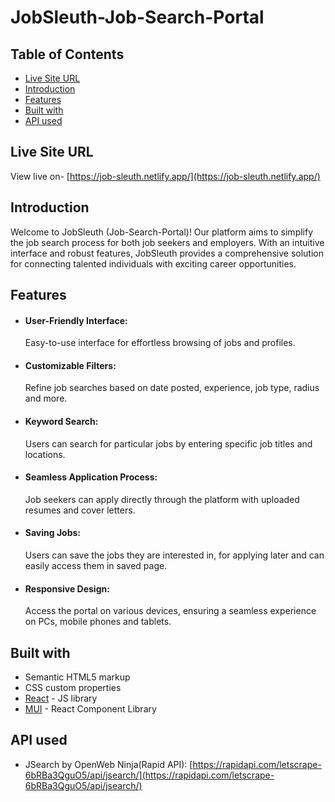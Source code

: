 # JobSleuth-Job-Search-Portal

## Table of Contents

- [Live Site URL](#live-site-url)
- [Introduction](#introduction)
- [Features](#features)
- [Built with](#built-with)
- [API used](#api-used)

## Live Site URL

View live on- [https://job-sleuth.netlify.app/](https://job-sleuth.netlify.app/)

## Introduction

Welcome to JobSleuth (Job-Search-Portal)! Our platform aims to simplify the job search process for both job seekers and employers. With an intuitive interface and robust features, JobSleuth provides a comprehensive solution for connecting talented individuals with exciting career opportunities.

## Features

- #### User-Friendly Interface:
  Easy-to-use interface for effortless browsing of jobs and profiles.
- #### Customizable Filters:
  Refine job searches based on date posted, experience, job type, radius and more.
- #### Keyword Search:
  Users can search for particular jobs by entering specific job titles and locations.
- #### Seamless Application Process:
  Job seekers can apply directly through the platform with uploaded resumes and cover letters.
- #### Saving Jobs:
  Users can save the jobs they are interested in, for applying later and can easily access them in saved page.
- #### Responsive Design:
  Access the portal on various devices, ensuring a seamless experience on PCs, mobile phones and tablets.

## Built with

- Semantic HTML5 markup
- CSS custom properties
- [React](https://reactjs.org/) - JS library
- [MUI](https://mui.com/material-ui/getting-started/) - React Component Library

## API used

- JSearch by OpenWeb Ninja(Rapid API): [https://rapidapi.com/letscrape-6bRBa3QguO5/api/jsearch/](https://rapidapi.com/letscrape-6bRBa3QguO5/api/jsearch/)
